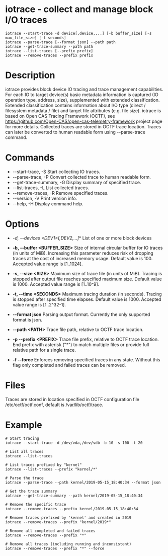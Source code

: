 # iotrace - collect and manage block I/O traces

```
iotrace --start-trace -d device[,device,...] [-b buffer_size] [-s max_file_size] [-t seconds]
iotrace --parse-trace [--format json] --path path
iotrace --get-trace-summary --path path
iotrace --list-traces [--prefix prefix]
iotrace --remove-traces --prefix prefix
```


# Description

iotrace provides block device IO tracing and trace management capabilities. For each IO to target device(s) basic metadata information is captured (IO operation type, address, size), supplemented with extended  classification. Extended classification contains information about I/O type (direct / filesystem metadata / file) and target file attributes (e.g. file size). iotrace is based on Open CAS Tracing Framework (OCTF), see https://github.com/Open-CAS/open-cas-telemetry-framework project page for more details. Collected traces are stored in OCTF trace location. Traces can later be converted to human readable form using --parse-trace command.


# Commands


* --start-trace, -S
  Start collecting IO traces.
* --parse-trace, -P
  Convert collected trace to human readable form.
* --get-trace-summary, -G
  Display summary of specified trace.
* --list-traces, -L
  List collected traces.
* --remove-traces, -R
  Remove specified traces.
* --version, -V
  Print version info.
* --help, -H
  Display command help.


# Options


* **-d, --devices &lt;DEV1*&gt;[,DEV2,...]**
  List of one or more block devices


* **-b, --buffer &lt;BUFFER_SIZE&gt;**
  Size of internal circular buffer for IO traces (in units of MiB). Increasing this parameter reduces risk of dropping traces at the cost of increased memory usage. Default value is 100. Accepted value range is [1..1024].


* **-s, --size &lt;SIZE&gt;**
  Maximum size of trace file (in units of MiB). Tracing is stopped after output file reaches specified maximum size. Default value is 1000. Accepted value range is [1..10^9].


* **-t, --time &lt;SECONDS&gt;**
  Maximum tracing duration (in seconds). Tracing is stopped after specified time elapses. Default value is 1000. Accepted value range is [1..2^32-1].


* **--format json**
  Parsing output format. Currently the only supported format is json.


* **--path &lt;PATH&gt;**
  Trace file path, relative to OCTF trace location.


* **-p --prefix &lt;PREFIX&gt;**
  Trace file prefix, relative to OCTF trace location. End prefix with asterisk ("*") to match multiple files or provide full relative path for a single trace.


* **-f --force**
  Enforces removing specified traces in any state. Without this flag only
completed and failed traces can be removed.

# Files

Traces are stored in location specified in OCTF configuration file /etc/octf/octf.conf, default is /var/lib/octf/trace.


# Example

~~~{.sh}
# Start tracing
iotrace --start-trace -d /dev/vda,/dev/vdb -b 10 -s 100 -t 20

# List all traces
iotrace --list-traces

# List traces prefixed by "kernel" 
iotrace --list-traces --prefix "kernel/*"

# Parse the trace
iotrace --parse-trace --path kernel/2019-05-15_18:40:34 --format json

# Get the trace summary
iotrace --get-trace-summary --path kernel/2019-05-15_18:40:34

# Remove the specific trace 
iotrace --remove-traces --prefix kernel/2019-05-15_18:40:34

# Remove traces prefixed by 'kernel' and created in 2019
iotrace --remove-traces --prefix "kernel/2019*"

# Remove all completed and failed traces
iotrace --remove-traces --prefix "*"

# Remove all traces (including running and inconsistent)
iotrace --remove-traces --prefix "*" --force
~~~
